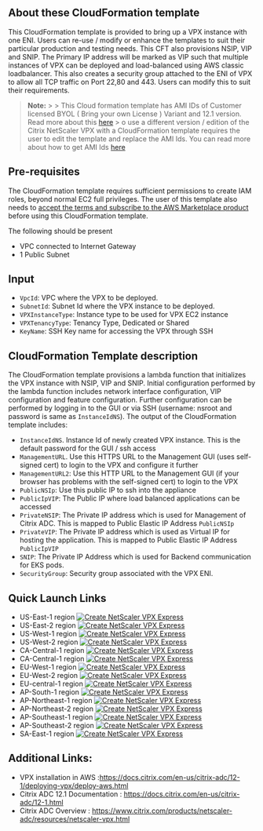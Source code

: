 ## About these CloudFormation template
This CloudFormation template is provided to bring up a VPX instance with one ENI.  Users can re-use / modify or enhance the templates to suit their particular production and testing needs.
This CFT also provisions NSIP, VIP and SNIP. The Primary IP address will be marked as VIP such that multiple instances of VPX can be deployed and load-balanced using AWS classic loadbalancer.  This also creates a security group attached to the ENI of VPX  to  allow all TCP traffic on Port 22,80 and 443. Users can modify this to suit their requirements. 
>**Note:**
    >
    > This Cloud formation template has AMI IDs of Customer licensed BYOL ( Bring your own License ) Variant and 12.1 version. Read more about this [here](https://aws.amazon.com/marketplace/pp/B00AA01BOE?ref_=aws-mp-console-subscription-detail)
    > o use a different version / edition of the Citrix NetScaler VPX with a CloudFormation template requires the user to edit the template and replace the AMI Ids. You can read more about how to get AMI Ids [here]()
    
## Pre-requisites
The CloudFormation template requires sufficient permissions to create IAM roles, beyond normal EC2 full privileges. The user of this template also needs to [accept the terms and subscribe to the AWS Marketplace product](https://aws.amazon.com/marketplace/pp/FIXME/) before using this CloudFormation template.
<p>The following should be present</p>

- VPC connected to Internet Gateway
- 1 Public Subnet


## Input
- `VpcId`: VPC where the VPX to be deployed.  
- `SubnetId`: Subnet Id where the VPX instance to be deployed.  
- `VPXInstanceType`: Instance type to be used for VPX EC2 instance  
- `VPXTenancyType`: Tenancy Type, Dedicated or Shared  
- `KeyName`: SSH Key name for accessing the VPX through SSH   


## CloudFormation Template description
 The CloudFormation template  provisions a lambda function that initializes the VPX instance with NSIP, VIP and SNIP. Initial configuration performed by the lambda function includes network interface configuration, VIP configuration and feature configuration. Further configuration can be performed by logging in to the GUI or via SSH (username: nsroot and password is same as `InstanceIdNS`). The output of the CloudFormation template includes:

- `InstanceIdNS`. Instance Id of newly created VPX instance. This is the default password for the GUI / ssh access
- `ManagementURL`. Use this HTTPS URL to the Management GUI (uses self-signed cert) to login to the VPX and configure it further 
- `ManagementURL2`: Use this HTTP URL to the Management GUI (if your browser has problems with the self-signed cert) to login to the VPX 
- `PublicNSIp`: Use this public IP to ssh into the appliance 
- `PublicIpVIP`: The Public IP where load balanced applications can be accessed
- `PrivateNSIP`: The Private IP address which is used for Management of Citrix ADC. This is mapped to Public Elastic IP Address `PublicNSIp`
- `PrivateVIP`: The Private IP address which is used as Virtual IP for hosting the application. This is mapped to Public Elastic IP Address `PublicIpVIP`
- `SNIP`: The Private IP Address which is used for Backend communication for EKS pods. 
- `SecurityGroup`: Security group associated with the VPX ENI. 

## Quick Launch Links

- US-East-1 region
    [![Create NetScaler VPX Express](https://s3.amazonaws.com/cloudformation-examples/cloudformation-launch-stack.png)](https://console.aws.amazon.com/cloudformation/home?region=us-east-1#/stacks/new?stackName=Citrix-ADC-12-1-VPX&templateURL=https://s3.amazonaws.com/citrix-adc-vpx-cft/citrix.adc.1nic.template)
- US-East-2 region
    [![Create NetScaler VPX Express](https://s3.amazonaws.com/cloudformation-examples/cloudformation-launch-stack.png)](https://console.aws.amazon.com/cloudformation/home?region=us-east-2#/stacks/new?stackName=Citrix-ADC-12-1-VPX&templateURL=https://s3.amazonaws.com/citrix-adc-vpx-cft/citrix.adc.1nic.template)
- US-West-1 region
    [![Create NetScaler VPX Express](https://s3.amazonaws.com/cloudformation-examples/cloudformation-launch-stack.png)](https://console.aws.amazon.com/cloudformation/home?region=us-west-1#/stacks/new?stackName=Citrix-ADC-12-1-VPX&templateURL=https://s3.amazonaws.com/citrix-adc-vpx-cft/citrix.adc.1nic.template)
- US-West-2 region
    [![Create NetScaler VPX Express](https://s3.amazonaws.com/cloudformation-examples/cloudformation-launch-stack.png)](https://console.aws.amazon.com/cloudformation/home?region=us-west-2#/stacks/new?stackName=Citrix-ADC-12-1-VPX&templateURL=https://s3.amazonaws.com/citrix-adc-vpx-cft/citrix.adc.1nic.template)
- CA-Central-1 region
    [![Create NetScaler VPX Express](https://s3.amazonaws.com/cloudformation-examples/cloudformation-launch-stack.png)](https://console.aws.amazon.com/cloudformation/home?region=ca-central-1#/stacks/new?stackName=Citrix-ADC-12-1-VPX&templateURL=https://s3.amazonaws.com/citrix-adc-vpx-cft/citrix.adc.1nic.template)
- CA-Central-1 region
    [![Create NetScaler VPX Express](https://s3.amazonaws.com/cloudformation-examples/cloudformation-launch-stack.png)](https://console.aws.amazon.com/cloudformation/home?region=ca-central-1#/stacks/new?stackName=Citrix-ADC-12-1-VPX&templateURL=https://s3.amazonaws.com/citrix-adc-vpx-cft/citrix.adc.1nic.template)
- EU-West-1 region
    [![Create NetScaler VPX Express](https://s3.amazonaws.com/cloudformation-examples/cloudformation-launch-stack.png)](https://console.aws.amazon.com/cloudformation/home?region=eu-west-1#/stacks/new?stackName=Citrix-ADC-12-1-VPX&templateURL=https://s3.amazonaws.com/citrix-adc-vpx-cft/citrix.adc.1nic.template)
- EU-West-2 region
    [![Create NetScaler VPX Express](https://s3.amazonaws.com/cloudformation-examples/cloudformation-launch-stack.png)](https://console.aws.amazon.com/cloudformation/home?region=eu-west-2#/stacks/new?stackName=Citrix-ADC-12-1-VPX&templateURL=https://s3.amazonaws.com/citrix-adc-vpx-cft/citrix.adc.1nic.template)
- EU-central-1 region
    [![Create NetScaler VPX Express](https://s3.amazonaws.com/cloudformation-examples/cloudformation-launch-stack.png)](https://console.aws.amazon.com/cloudformation/home?region=eu-central-1#/stacks/new?stackName=Citrix-ADC-12-1-VPX&templateURL=https://s3.amazonaws.com/citrix-adc-vpx-cft/citrix.adc.1nic.template)
- AP-South-1 region
    [![Create NetScaler VPX Express](https://s3.amazonaws.com/cloudformation-examples/cloudformation-launch-stack.png)](https://console.aws.amazon.com/cloudformation/home?region=ap-south-1#/stacks/new?stackName=Citrix-ADC-12-1-VPX&templateURL=https://s3.amazonaws.com/citrix-adc-vpx-cft/citrix.adc.1nic.template)
- AP-Northeast-1 region
    [![Create NetScaler VPX Express](https://s3.amazonaws.com/cloudformation-examples/cloudformation-launch-stack.png)](https://console.aws.amazon.com/cloudformation/home?region=ap-northeast-1#/stacks/new?stackName=Citrix-ADC-12-1-VPX&templateURL=https://s3.amazonaws.com/citrix-adc-vpx-cft/citrix.adc.1nic.template)
- AP-Northeast-2 region
    [![Create NetScaler VPX Express](https://s3.amazonaws.com/cloudformation-examples/cloudformation-launch-stack.png)](https://console.aws.amazon.com/cloudformation/home?region=ap-northeast-2#/stacks/new?stackName=Citrix-ADC-12-1-VPX&templateURL=https://s3.amazonaws.com/citrix-adc-vpx-cft/citrix.adc.1nic.template)
- AP-Southeast-1 region
    [![Create NetScaler VPX Express](https://s3.amazonaws.com/cloudformation-examples/cloudformation-launch-stack.png)](https://console.aws.amazon.com/cloudformation/home?region=ap-southeast-1#/stacks/new?stackName=Citrix-ADC-12-1-VPX&templateURL=https://s3.amazonaws.com/citrix-adc-vpx-cft/citrix.adc.1nic.template)
- AP-Southeast-2 region
    [![Create NetScaler VPX Express](https://s3.amazonaws.com/cloudformation-examples/cloudformation-launch-stack.png)](https://console.aws.amazon.com/cloudformation/home?region=ap-southeast-2#/stacks/new?stackName=Citrix-ADC-12-1-VPX&templateURL=https://s3.amazonaws.com/citrix-adc-vpx-cft/citrix.adc.1nic.template)
- SA-East-1 region
    [![Create NetScaler VPX Express](https://s3.amazonaws.com/cloudformation-examples/cloudformation-launch-stack.png)](https://console.aws.amazon.com/cloudformation/home?region=sa-east-1#/stacks/new?stackName=Citrix-ADC-12-1-VPX&templateURL=https://s3.amazonaws.com/citrix-adc-vpx-cft/citrix.adc.1nic.template)


## Additional Links:

- VPX installation in AWS :https://docs.citrix.com/en-us/citrix-adc/12-1/deploying-vpx/deploy-aws.html
- Citrix ADC 12.1 Documentation : https://docs.citrix.com/en-us/citrix-adc/12-1.html
- Citrix ADC Overview : https://www.citrix.com/products/netscaler-adc/resources/netscaler-vpx.html
